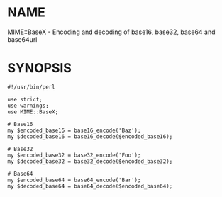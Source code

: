 # NAME

MIME::BaseX - Encoding and decoding of base16, base32, base64 and base64url

# SYNOPSIS

    #!/usr/bin/perl
    
    use strict;
    use warnings;
    use MIME::BaseX;
    
    # Base16
    my $encoded_base16 = base16_encode('Baz');
    my $decoded_base16 = base16_decode($encoded_base16);     
    
    # Base32
    my $encoded_base32 = base32_encode('Foo');
    my $decoded_base32 = base32_decode($encoded_base32);
    
    # Base64
    my $encoded_base64 = base64_encode('Bar');
    my $decoded_base64 = base64_decode($encoded_base64);
